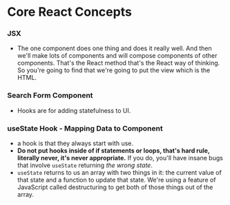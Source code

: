 # Core React Concepts

 ### JSX
 - The one component does one thing and does it really well. And then we'll make lots of components and will compose components of other components. That's the React method that's the React way of thinking. So you're going to find that we're going to put the view which is the HTML.

### Search Form Component
-  Hooks are for adding statefulness to UI.

### useState Hook - Mapping Data to Component
- a hook is that they always start with use.
-  **Do not put hooks inside of if statements or loops, that's hard rule, literally never, it's never appropriate.** If you do, you'll have insane bugs that involve `useState` returning _the wrong state_.
-  `useState`  returns to us an array with two things in it: the current value of that state and a function to update that state. We're using a feature of JavaScript called destructuring to get both of those things out of the array.

